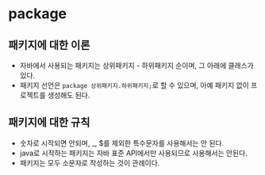 # package
## 패키지에 대한 이론
- 자바에서 사용되는 패키지는 상위패키지 - 하위패키지 순이며, 그 아래에 클래스가 있다.  
- 패키지 선언은 `package 상위패키지.하위패키지;`로 할 수 있으며, 아예 패키지 없이 프로젝트를 생성해도 된다.  
## 패키지에 대한 규칙
- 숫자로 시작되면 안되며, _, $를 제외한 특수문자를 사용해서는 안 된다.  
- java로 시작하는 패키지는 자바 표준 API에서만 사용되므로 사용해서는 안된다.  
- 패키지는 모두 소문자로 작성하는 것이 관례이다.  
